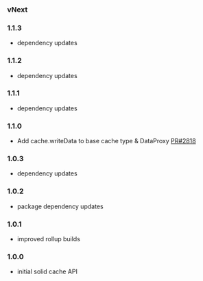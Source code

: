 
### vNext

### 1.1.3
- dependency updates

### 1.1.2
- dependency updates

### 1.1.1
- dependency updates

### 1.1.0
- Add cache.writeData to base cache type & DataProxy [PR#2818](https://github.com/apollographql/apollo-client/pull/2818)

### 1.0.3
- dependency updates

### 1.0.2
- package dependency updates

### 1.0.1
- improved rollup builds

### 1.0.0
- initial solid cache API
